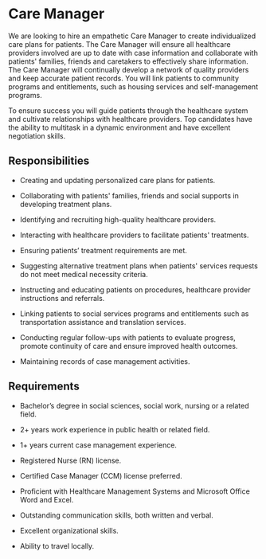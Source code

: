 # Care Manager

We are looking to hire an empathetic Care Manager to create individualized care plans for patients. The Care Manager will ensure all healthcare providers involved are up to date with case information and collaborate with patients' families, friends and caretakers to effectively share information. The Care Manager will continually develop a network of quality providers and keep accurate patient records. You will link patients to community programs and entitlements, such as housing services and self-management programs.

To ensure success you will guide patients through the healthcare system and cultivate relationships with healthcare providers. Top candidates have the ability to multitask in a dynamic environment and have excellent negotiation skills.

## Responsibilities

* Creating and updating personalized care plans for patients.

* Collaborating with patients' families, friends and social supports in developing treatment plans.

* Identifying and recruiting high-quality healthcare providers.

* Interacting with healthcare providers to facilitate patients' treatments.

* Ensuring patients’ treatment requirements are met.

* Suggesting alternative treatment plans when patients' services requests do not meet medical necessity criteria.

* Instructing and educating patients on procedures, healthcare provider instructions and referrals.

* Linking patients to social services programs and entitlements such as
transportation assistance and translation services.

* Conducting regular follow-ups with patients to evaluate progress, promote continuity of care and ensure improved health outcomes.

* Maintaining records of case management activities.

## Requirements

* Bachelor’s degree in social sciences, social work, nursing or a related field.

* 2+ years work experience in public health or related field.

* 1+ years current case management experience.

* Registered Nurse (RN) license.

* Certified Case Manager (CCM) license preferred.

* Proficient with Healthcare Management Systems and Microsoft Office Word and Excel.

* Outstanding communication skills, both written and verbal.

* Excellent organizational skills.

* Ability to travel locally.

